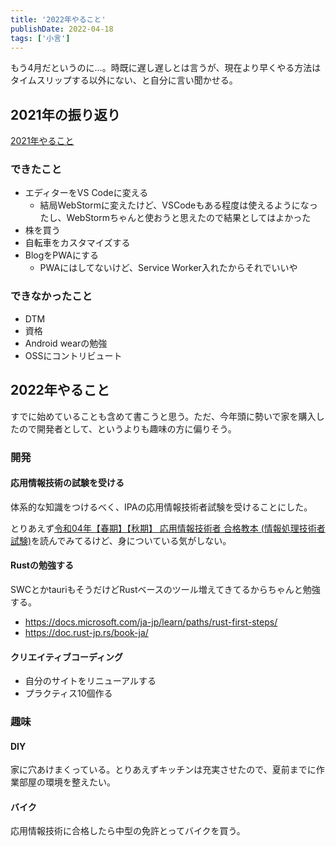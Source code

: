 ```yaml
---
title: '2022年やること'
publishDate: 2022-04-18
tags: ['小言']
---
```


もう4月だというのに…。時既に遅し遅しとは言うが、現在より早くやる方法はタイムスリップする以外にない、と自分に言い聞かせる。

## 2021年の振り返り

[2021年やること](/2021年やること/)

### できたこと

* エディターをVS Codeに変える
  * 結局WebStormに変えたけど、VSCodeもある程度は使えるようになったし、WebStormちゃんと使おうと思えたので結果としてはよかった
* 株を買う
* 自転車をカスタマイズする
* BlogをPWAにする
  * PWAにはしてないけど、Service Worker入れたからそれでいいや

### できなかったこと

*   DTM
*   資格
*   Android wearの勉強
*   OSSにコントリビュート

## 2022年やること

すでに始めていることも含めて書こうと思う。ただ、今年頭に勢いで家を購入したので開発者として、というよりも趣味の方に偏りそう。

### 開発

#### 応用情報技術の試験を受ける

体系的な知識をつけるべく、IPAの応用情報技術者試験を受けることにした。

とりあえず[令和04年【春期】【秋期】 応用情報技術者 合格教本 (情報処理技術者試験)](https://www.amazon.co.jp/dp/429712467X/)を読んでみてるけど、身についている気がしない。

#### Rustの勉強する

SWCとかtauriもそうだけどRustベースのツール増えてきてるからちゃんと勉強する。

* https://docs.microsoft.com/ja-jp/learn/paths/rust-first-steps/
* https://doc.rust-jp.rs/book-ja/

#### クリエイティブコーディング

* 自分のサイトをリニューアルする
* プラクティス10個作る

### 趣味

#### DIY

家に穴あけまくっている。とりあえずキッチンは充実させたので、夏前までに作業部屋の環境を整えたい。

#### バイク

応用情報技術に合格したら中型の免許とってバイクを買う。
